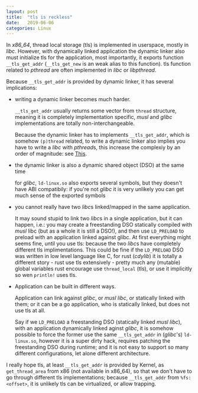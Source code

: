 ```yaml
---
layout: post
title:  "tls is reckless"
date:   2019-06-06
categories: Linux
---
```


In *x86_64*, thread local storage (tls) is implemented in userspace, mostly in *libc*. However, with dynamically
 linked application the dynamic linker also must initialize tls for the application, most importantly, it exports
 function `__tls_get_addr` (`__tls_get_new` is an weak alias to this function). tls function related to *pthread*
 are often implemented in *libc* or *libpthread*.

Because `__tls_get_addr` is provided by dynamic linker, it has several implications:

  * writing a dynamic linker becomes much harder.
  
    `__tls_get_addr` usually returns some vector from `thread` structure, meaning it is completely implementation
    specific, *musl* and *glibc* implementations are totally non-interchangeable.
    
    Because the dynamic linker has to implements `__tls_get_addr`, which is somehow `(p)thread` related, to write a
    dynamic linker also implies you have to write a *libc* with *pthread*s, this increase the complexiy by an order
    of magnitude: see [This](https://github.com/m4b/dryad#todos). 
    
  * the dynamic linker is also a dynamic shared object (DSO) at the same time
  
    for *glibc*, `ld-linux.so` also exports several symbols, but they doesn't have ABI compatibily: if you're not *glibc*
    it is very unlikely you can get much sense of the exported symbols
    
  * you cannot really have two *libc*s linked/mapped in the same application.
  
    It may sound stupid to link two *libc*s in a single application, but it can happen, i.e.: you may create a freestanding
    DSO statically compiled with *musl* libc (but as a whole it is still a DSO!), and then use `LD_PRELOAD` to preload with
    an application linked against glibc. At first everything might seems fine, until you use tls: because the two *libc*s
    have completely different tls implimentations. This could be fine if the `LD_PRELOAD` DSO was written in low level
    language like C, for rust (*cdylib*) it is totally a different story - rust use tls extensively - pretty much any
    (mutable) global variables rust encourage use `thread_local` (tls), or use it implicitly so wen `println!` uses tls.
    
  * Application can be built in different ways.
  
    Application can link against *glibc*, or *musl* *libc*, or statically linked with them; or it can be a go application, 
    who is statically linked, but does not use tls at all.
    
    Say if we `LD_PRELOAD` a freestanding DSO (statically linked *musl* *libc*), with an application dynamically linked aginst
    *glibc*, it is somehow possible to force the former use the same `__tls_get_addr` in (*glibc*'s) `ld-linux.so`, however
    it is a super dirty hack, requires patching the freestanding DSO during runtime; and it is not easy to support so many 
    different configurations, let alone different architecture.

I really hope tls, at least `__tls_get_addr` is provided by Kernel, as `get_thread_area` from x86 (not available in x86_64), 
so that we don't have to go through different tls implementations; because `__tls_get_addr` from `%fs:<offset>`, it is 
unlikely tls can be virtualized, or allow trapping.
    

